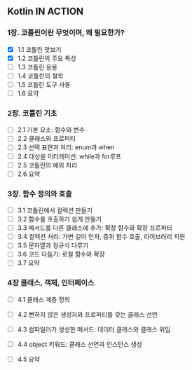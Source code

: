 ## Kotlin IN ACTION

### 1장. 코틀린이란 무엇이며, 왜 필요한가?

 - [X] 1.1 코틀린 맛보기
 - [X] 1.2 코틀린의 주요 특성
 - [ ] 1.3 코틀린 응용
 - [ ] 1.4 코틀린의 철학
 - [ ] 1.5 코틀린 도구 사용
 - [ ] 1.6 요약

### 2장. 코틀린 기초

 - [ ] 2.1 기본 요소: 함수와 변수
 - [ ] 2.2 클래스와 프로퍼티
 - [ ] 2.3 선택 표현과 처리: enum과 when
 - [ ] 2.4 대상을 이터레이션: while과 for루프
 - [ ] 2.5 코틀린의 예외 처리
 - [ ] 2.6 요약

### 3장. 함수 정의와 호출

 - [ ] 3.1 코틀린에서 컬렉션 만들기
 - [ ] 3.2 함수를 호출하기 쉽게 만들기
 - [ ] 3.3 메서드를 다른 클래스에 추가: 확장 함수와 확장 프로퍼티
 - [ ] 3.4 컬렉션 처리: 가변 길이 인자, 중위 함수 호출, 라이브러리 지원
 - [ ] 3.5 문자열과 정규식 다루기
 - [ ] 3.6 코드 다듬기: 로컬 함수와 확장
 - [ ] 3.7 요약

### 4장 클래스, 객체, 인터페이스

 - [ ] 4.1 클래스 계층 정의
 - [ ] 4.2 뻔하지 않은 생성자와 프로퍼티를 갖는 클래스 선언
 - [ ] 4.3 컴파일러가 생성한 메서드: 데이터 클래스와 클래스 위임
 - [ ] 4.4 object 키워드: 클래스 선언과 인스턴스 생성
 - [ ] 4.5 요약

